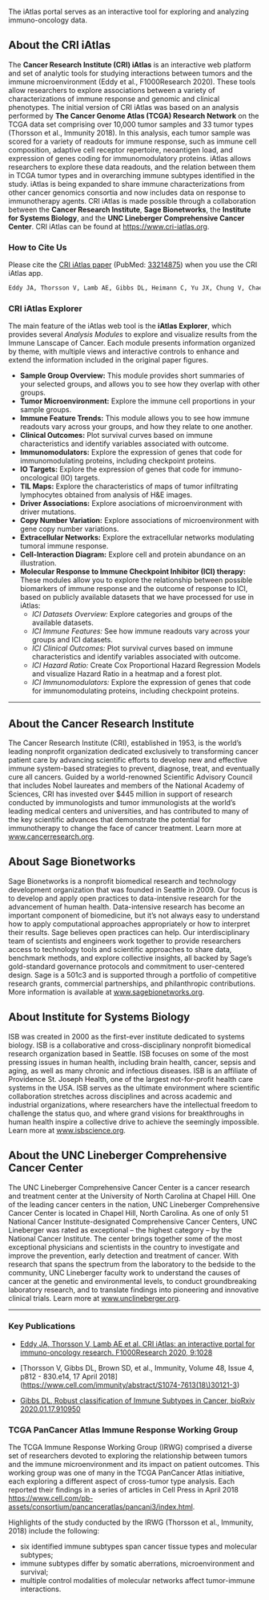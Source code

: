 The iAtlas portal serves as an interactive tool for exploring and analyzing immuno-oncology data.

## About the CRI iAtlas

The **Cancer Research Institute (CRI) iAtlas** is an interactive web platform and set of analytic tools for studying interactions between tumors and the immune microenvironment (Eddy et al., F1000Research 2020).  These tools allow researchers to explore associations between a variety of characterizations of immune response and genomic and clinical phenotypes.  The initial version of CRI iAtlas was based on an analysis performed by **The Cancer Genome Atlas (TCGA) Research Network** on the TCGA data set comprising over 10,000 tumor samples and 33 tumor types (Thorsson et al., Immunity 2018). In this analysis, each tumor sample was scored for a variety of readouts for immune response, such as immune cell composition, adaptive cell receptor repertoire, neoantigen load, and expression of genes coding for immunomodulatory proteins. iAtlas allows researchers to explore these data readouts, and the relation between them in TCGA tumor types and in overarching immune subtypes identified in the study. iAtlas is being expanded to share immune characterizations from other cancer genomics consortia and now includes data on response to immunotherapy agents. CRI iAtlas is made possible through a collaboration between the **Cancer Research Institute**, **Sage Bionetworks**, the **Institute for Systems Biology**, and the **UNC Lineberger Comprehensive Cancer Center**. CRI iAtlas can be found at https://www.cri-iatlas.org.


### How to Cite Us

Please cite the [CRI iAtlas paper](https://f1000research.com/articles/9-1028/v1) (PubMed: [33214875](https://www.ncbi.nlm.nih.gov/pubmed/33214875)) when you use the CRI iAtlas app.

```md
Eddy JA, Thorsson V, Lamb AE, Gibbs DL, Heimann C, Yu JX, Chung V, Chae Y, Dang K, Vincent BG, Shmulevich I, Guinney J. CRI iAtlas: an interactive portal for immuno-oncology research. F1000Research. 2020, 9:1028.
```

### CRI iAtlas Explorer

The main feature of the iAtlas web tool is the **iAtlas Explorer**, which provides several *Analysis Modules* to explore and visualize results from the Immune Lanscape of Cancer. Each module presents information organized by theme, with multiple views and interactive controls to enhance and extend the information included in the original paper figures.

+ **Sample Group Overview:** This module provides short summaries of your selected groups, and allows you to see how they overlap with other groups.
+ **Tumor Microenvironment:** Explore the immune cell proportions in your sample groups.
+ **Immune Feature Trends:** This module allows you to see how immune readouts vary across your groups, and how they relate to one another.
+ **Clinical Outcomes:** Plot survival curves based on immune characteristics and identify variables associated with outcome.
+ **Immunomodulators:** Explore the expression of genes that code for immunomodulating proteins, including checkpoint proteins.
+ **IO Targets:** Explore the expression of genes that code for immuno-oncological (IO) targets.
+ **TIL Maps:** Explore the characteristics of maps of tumor infiltrating lymphocytes obtained from analysis of H&E images.
+ **Driver Associations:** Explore asociations of microenvironment with driver mutations.
+ **Copy Number Variation:** Explore associations of microenvironment with gene copy number variations.
+ **Extracellular Networks:** Explore the extracellular networks modulating tumoral immune response.
+ **Cell-Interaction Diagram:** Explore cell and protein abundance on an illustration.
+ **Molecular Response to Immune Checkpoint Inhibitor (ICI) therapy:** These modules allow you to explore the relationship between possible biomarkers of immune response and the outcome of response to ICI, based on publicly available datasets that we have processed for use in iAtlas: 
  + *ICI Datasets Overview:* Explore categories and groups of the available datasets.
  + *ICI Immune Features:* See how immune readouts vary across your groups and ICI datasets.
  + *ICI Clinical Outcomes:* Plot survival curves based on immune characteristics and identify variables associated with outcome.
  + *ICI Hazard Ratio:* Create Cox Proportional Hazard Regression Models and visualize Hazard Ratio in a heatmap and a forest plot.
  + *ICI Immunomodulators:* Explore the expression of genes that code for immunomodulating proteins, including checkpoint proteins.
  
---

## About the Cancer Research Institute

The Cancer Research Institute (CRI), established in 1953, is the world’s leading nonprofit organization dedicated exclusively to transforming cancer patient care by advancing scientific efforts to develop new and effective immune system-based strategies to prevent, diagnose, treat, and eventually cure all cancers. Guided by a world-renowned Scientific Advisory Council that includes Nobel laureates and members of the National Academy of Sciences, CRI has invested over $445 million in support of research conducted by immunologists and tumor immunologists at the world’s leading medical centers and universities, and has contributed to many of the key scientific advances that demonstrate the potential for immunotherapy to change the face of cancer treatment. Learn more at www.cancerresearch.org.

## About Sage Bionetworks

Sage Bionetworks is a nonprofit biomedical research and technology development organization that was founded in Seattle in 2009. Our focus is to develop and apply open practices to data-intensive research for the advancement of human health. Data-intensive research has become an important component of biomedicine, but it’s not always easy to understand how to apply computational approaches appropriately or how to interpret their results. Sage believes open practices can help. Our interdisciplinary team of scientists and engineers work together to provide researchers access to technology tools and scientific approaches to share data, benchmark methods, and explore collective insights, all backed by Sage’s gold-standard governance protocols and commitment to user-centered design. Sage is a 501c3 and is supported through a portfolio of competitive research grants, commercial partnerships, and philanthropic contributions. More information is available at www.sagebionetworks.org.

## About Institute for Systems Biology

ISB was created in 2000 as the first-ever institute dedicated to systems biology.  ISB is a collaborative and cross-disciplinary nonprofit biomedical research organization based in Seattle. ISB focuses on some of the most pressing issues in human health, including brain health, cancer, sepsis and aging, as well as many chronic and infectious diseases. ISB is an affiliate of Providence St. Joseph Health, one of the largest not-for-profit health care systems in the USA. ISB serves as the ultimate environment where scientific collaboration stretches across disciplines and across academic and industrial organizations, where researchers have the intellectual freedom to challenge the status quo, and where grand visions for breakthroughs in human health inspire a collective drive to achieve the seemingly impossible. Learn more at www.isbscience.org.

## About the UNC Lineberger Comprehensive Cancer Center

The UNC Lineberger Comprehensive Cancer Center is a cancer research and treatment center at the University of North Carolina at Chapel Hill. One of the leading cancer centers in the nation, UNC Lineberger Comprehensive Cancer Center is located in Chapel Hill, North Carolina. As one of only 51 National Cancer Institute-designated Comprehensive Cancer Centers, UNC Lineberger was rated as exceptional – the highest category – by the National Cancer Institute. The center brings together some of the most exceptional physicians and scientists in the country to investigate and improve the prevention, early detection and treatment of cancer. With research that spans the spectrum from the laboratory to the bedside to the community, UNC Lineberger faculty work to understand the causes of cancer at the genetic and environmental levels, to conduct groundbreaking laboratory research, and to translate findings into pioneering and innovative clinical trials. Learn more at www.unclineberger.org.

---

### Key Publications

* [Eddy JA, Thorsson V, Lamb AE et al. CRI iAtlas: an interactive portal for immuno-oncology research. F1000Research 2020, 9:1028](https://doi.org/10.12688/f1000research.25141.1)

* [Thorsson V, Gibbs DL, Brown SD, et al., Immunity, Volume 48, Issue 4, p812 - 830.e14, 17 April 2018](https://www.cell.com/immunity/abstract/S1074-7613(18\)30121-3)

* [Gibbs DL, Robust classification of Immune Subtypes in Cancer, bioRxiv 2020.01.17.910950](https://doi.org/10.1101/2020.01.17.910950)

### TCGA PanCancer Atlas Immune Response Working Group

The TCGA Immune Response Working Group (IRWG) comprised a diverse set of researchers devoted to exploring the relationship between tumors and the immune microenvironment and its impact on patient outcomes.  This working group was one of many in the TCGA PanCancer Atlas initiative, each exploring a different aspect of cross-tumor type analysis. Each reported their findings in a  series of articles in Cell Press in April 2018 https://www.cell.com/pb-assets/consortium/pancanceratlas/pancani3/index.html.

Highlights of the study conducted by the IRWG (Thorsson et al., Immunity, 2018) include the following:

+ six identified immune subtypes span cancer tissue types and molecular subtypes;
+ immune subtypes differ by somatic aberrations, microenvironment and survival;
+ multiple control modalities of molecular networks affect tumor-immune interactions.
